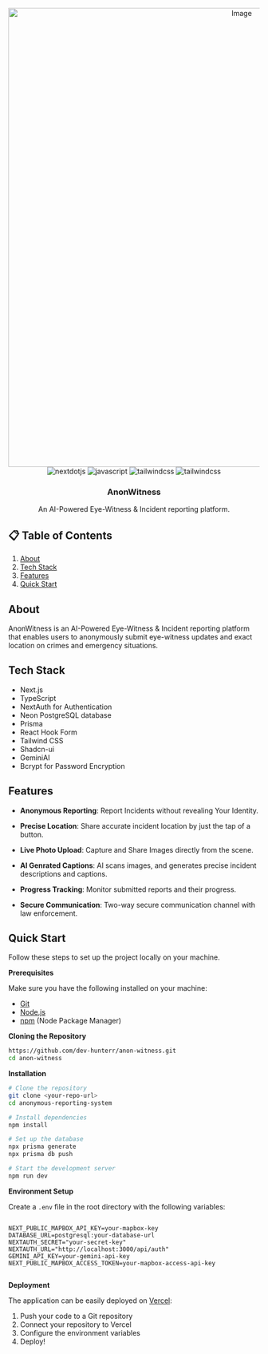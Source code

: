 <div align="center">
  <br />
    <a href="https://youtu.be/dGHFV_RMGag" target="_blank">
        <img width="920" alt="Image" src="https://github.com/user-attachments/assets/5c29c237-6b83-4596-9214-5a5dd5757e92" />
    </a>
  
  <br />

  <div>
    <img src="https://img.shields.io/badge/-Next_JS-black?style=for-the-badge&logoColor=white&logo=nextdotjs&color=000000" alt="nextdotjs" />
    <img src="https://img.shields.io/badge/typescript-%23007ACC.svg?style=for-the-badge&logo=typescript&logoColor=white" alt="javascript" />
    <img src="https://img.shields.io/badge/-Tailwind_CSS-black?style=for-the-badge&logoColor=white&logo=tailwindcss&color=06B6D4" alt="tailwindcss" />
    <img src="https://img.shields.io/badge/postgres-%23316192.svg?style=for-the-badge&logo=postgresql&logoColor=white" alt="tailwindcss" />
  </div>

  <h3 align="center">AnonWitness</h3>

   <div align="center">
      An AI-Powered Eye-Witness & Incident reporting platform.
    </div>
</div>

## 📋 <a name="table">Table of Contents</a>

1.  [About](#about)
2.  [Tech Stack](#tech-stack)
3.  [Features](#features)
4.  [Quick Start](#quick-start)
 


## <a name="about">About</a>

AnonWitness is an AI-Powered Eye-Witness & Incident reporting platform that enables users to anonymously submit eye-witness updates and exact location on crimes and emergency situations.


## <a name="tech-stack">Tech Stack</a>

- Next.js
- TypeScript
- NextAuth for Authentication
- Neon PostgreSQL database
- Prisma
- React Hook Form
- Tailwind CSS
- Shadcn-ui
- GeminiAI
- Bcrypt for Password Encryption

## <a name="features">Features</a>

-  **Anonymous Reporting**: Report Incidents without revealing Your Identity.

- **Precise Location**: Share accurate incident location by just the tap of a button.

- **Live Photo Upload**: Capture and Share Images directly from the scene.

- **AI Genrated Captions**: AI scans images, and generates precise incident descriptions and captions.
  
- **Progress Tracking**: Monitor submitted reports and their progress.
  
- **Secure Communication**: Two-way secure communication channel with law enforcement.

## <a name="quick-start"> Quick Start</a>

Follow these steps to set up the project locally on your machine.

**Prerequisites**

Make sure you have the following installed on your machine:

- [Git](https://git-scm.com/)
- [Node.js](https://nodejs.org/en)
- [npm](https://www.npmjs.com/) (Node Package Manager)

**Cloning the Repository**

```bash
https://github.com/dev-hunterr/anon-witness.git
cd anon-witness
```

**Installation**

```bash
# Clone the repository
git clone <your-repo-url>
cd anonymous-reporting-system

# Install dependencies
npm install

# Set up the database
npx prisma generate
npx prisma db push

# Start the development server
npm run dev
```

**Environment Setup**

Create a `.env` file in the root directory with the following variables:

```env

NEXT_PUBLIC_MAPBOX_API_KEY=your-mapbox-key
DATABASE_URL=postgresql:your-database-url
NEXTAUTH_SECRET="your-secret-key"
NEXTAUTH_URL="http://localhost:3000/api/auth"
GEMINI_API_KEY=your-gemini-api-key
NEXT_PUBLIC_MAPBOX_ACCESS_TOKEN=your-mapbox-access-api-key


```

**Deployment**

The application can be easily deployed on [Vercel](https://vercel.com):

1. Push your code to a Git repository
2. Connect your repository to Vercel
3. Configure the environment variables
4. Deploy!
